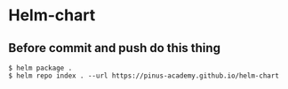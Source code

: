 # Helm-chart

## Before commit and push do this thing

```
$ helm package .
$ helm repo index . --url https://pinus-academy.github.io/helm-chart
```
